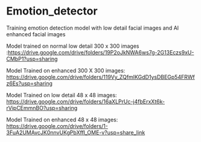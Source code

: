 # Emotion_detector
Training emotion detection model with low detail facial images and AI enhanced facial images

Model trained on normal low detail 300 x 300 images :https://drive.google.com/drive/folders/19P2oJkNWA6ws7g-2G13Eczs9xU-CMbP1?usp=sharing

Model Trained on enhanced 300 X 300 images: https://drive.google.com/drive/folders/119Vy_ZQfmIKGdD1ysDBEGp54FRWfz6Es?usp=sharing

Model Trained on low detail 48 x 48 images: https://drive.google.com/drive/folders/16aXLPrUc-j4fbErxXt6k-rVipCEmmnBO?usp=sharing

Model Trained on enhanced 48 x 48 images: https://drive.google.com/drive/folders/1-3FuA2UMAvcJK0nnvUKgPbXffl_OME-v?usp=share_link

